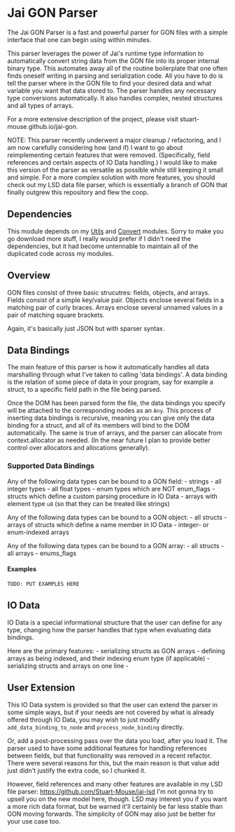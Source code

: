# Jai GON Parser

The Jai GON Parser is a fast and powerful parser for GON files with a simple interface that one can begin using within minutes.

This parser leverages the power of Jai's runtime type information to automatically convert string data from the GON file into its proper internal binary type. 
This automates away all of the routine boilerplate that one often finds oneself writing in parsing and serialization code. All you have to do is tell the parser where in the GON file to find your desired data and what variable you want that data stored to. The parser handles any necessary type conversions automatically. It also handles complex, nested structures and all types of arrays. 

For a more extensive description of the project, please visit stuart-mouse.github.io/jai-gon.

NOTE: This parser recently underwent a major cleanup / refactoring, and I am now carefully considering how (and if) I want to go about reimplementing certain features that were removed. (Specifically, field references and certain aspects of IO Data handling.)
I would like to make this version of the parser as versatile as possible while still keeping it small and simple. 
For a more complex solution with more features, you should check out my LSD data file parser, which is essentially a branch of GON that finally outgrew this repository and flew the coop.


## Dependencies

This module depends on my [Utils](https://github.com/Stuart-Mouse/jai-utils) and [Convert](https://github.com/Stuart-Mouse/jai-convert) modules.
Sorry to make you go download more stuff, I really would prefer if I didn't need the dependencies, but it had become untennable to maintain all of the duplicated code across my modules.


## Overview

GON files consist of three basic strucutres: fields, objects, and arrays.
Fields consist of a simple key/value pair.
Objects enclose several fields in a matching pair of curly braces.
Arrays enclose several unnamed values in a pair of matching square brackets.

Again, it's basically just JSON but with sparser syntax.

## Data Bindings

The main feature of this parser is how it automatically handles all data marshalling through what I've taken to calling 'data bindings'.
A data binding is the relation of some piece of data in your program, say for example a struct, to a specific field path in the file being parsed.

Once the DOM has been parsed form the file, the data bindings you specify will be attached to the corresponding nodes as an `Any`. 
This process of inserting data bindings is recursive, meaning you can give only the data binding for a struct, and all of its members will bind to the DOM automatically.
The same is true of arrays, and the parser can allocate from context.allocator as needed. (In the near future I plan to provide better control over allocators and allocations generally).

### Supported Data Bindings

Any of the following data types can be bound to a GON field:
    - strings
    - all integer types
    - all float types
    - enum types which are NOT enum_flags
    - structs which define a custom parsing procedure in IO Data
    - arrays with element type `u8` (so that they can be treated like strings)

Any of the following data types can be bound to a GON object:
    - all structs
    - arrays of structs which define a name member in IO Data
    - integer- or enum-indexed arrays 

Any of the following data types can be bound to a GON array:
    - all structs
    - all arrays
    - enums_flags
    
    
#### Examples

```
TODO: PUT EXAMPLES HERE
```


## IO Data

IO Data is a special informational structure that the user can define for any type, 
changing how the parser handles that type when evaluating data bindings.

Here are the primary features:
    - serializing structs as GON arrays
    - defining arrays as being indexed, and their indexing enum type (if applicable)
    - serializing structs and arrays on one line
    - 


## User Extension

This IO Data system is provided so that the user can extend the parser in some simple ways, 
but if your needs are not covered by what is already offered through IO Data, 
you may wish to just modify `add_data_binding_to_node` and `process_node_binding` directly.

Or, add a post-processing pass over the data you load, after you load it. 
The parser used to have some additional features for handling references between fields, 
but that functionality was removed in a recent refactor. 
There were several reasons for this, but the main reason is that value add just didn't justify the extra code, so I chunked it.

However, field references and many other features are available in my LSD file parser: https://github.com/Stuart-Mouse/jai-lsd
I'm not gonna try to upsell you on the new model here, though. 
LSD may interest you if you want a more rich data format, but be warned it'll certainly be far less stable than GON moving forwards.
The simplicity of GON may also just be better for your use case too. 

